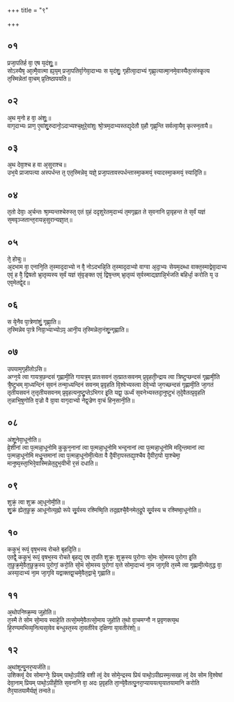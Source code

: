 +++
title = "९"

+++
## ०१
प्रजा᳘पतिर्ह वा᳘ एष य᳘दंशुः᳟᳟॥  
सोऽस्यैष᳘ आ᳘त्मै᳘वात्मा ह्य᳘य᳘म् प्रजा᳘पतिर्वा᳘गेवा᳘दाभ्यः स य᳘दंशुः᳘ गृहीत्वा᳘दाभ्यं गृह्णा᳘त्यात्मा᳘नमे᳘वास्यैत᳘त्संस्कृ᳘त्य त᳘स्मिन्नेतां वा᳘चम् प्र᳘तिष्ठापयति॥  
## ०२
अ᳘थ म᳘नो ह वा᳘ अंशुः᳟॥  
वाग᳘दाभ्यः प्राण᳘ ए᳘वांशु᳘रुदानो᳘ऽदाभ्यश्च᳘क्षुरे᳘वांशुः श्रो᳘त्रम᳘दाभ्यस्तद्य᳘देतौ ग्र᳘हौ गृह्ण᳘न्ति सर्वत्वा᳘यैव᳘ कृत्स्न᳘तायै॥  
## ०३
अ᳘थ देवा᳘श्च ह वा अ᳘सुराश्च॥  
उभ᳘ये प्राजापत्या अस्पर्धन्त त᳘ एत᳘स्मिन्नेव᳘ यज्ञे᳘ प्रजा᳘पतावस्पर्धन्तास्मा᳘कमयं᳘ स्यादस्मा᳘कमयं᳘ स्यादि᳘ति॥  
## ०४
त᳘तो देवाः᳘ अ᳘र्चन्तः श्रा᳘म्यन्तश्चेरुस्त᳘ एतं ग्र᳘हं ददृशुरेतम᳘दाभ्यं त᳘मगृह्णत ते स᳘वनानि प्रा᳘वृहन्त ते स᳘र्वं यज्ञं स᳘मवृञ्जतान्त᳘रायन्न᳘सुरान्यज्ञा᳘त्॥  
## ०५
ते᳘ होचुः॥  
अ᳘दभाम वा᳘ एनानि᳘ति त᳘स्माद᳘दाभ्यो न वै᳘ नोऽदभन्नि᳘ति त᳘स्माद᳘दाभ्यो वाग्वा अ᳘दा᳘भ्यः सेयम᳘दब्धा वाक्त᳘स्माद्वेवा᳘दाभ्य एवं᳘ ह वै᳘ द्विषतो भ्रा᳘तृव्यस्य स᳘र्वं यज्ञं सं᳘वृङ्क्त एवं᳘ द्विष᳘न्तम् भ्रा᳘तृव्यं स᳘र्वस्माद्यज्ञान्नि᳘र्भजति बहिर्धा᳘ करोति य᳘ उ एव᳘मेतद्वे᳘द॥  
## ०६
स ये᳘नैव पा᳘त्रेणांशुं᳘ गृह्णा᳘ति॥  
त᳘स्मिन्नेव पा᳘त्रे निग्रा᳘भ्याभ्योऽप᳘ आनी᳘य त᳘स्मिन्नेता᳘नंशू᳘न्गृह्णाति॥  
## ०७
उपयाम᳘गृहीतोऽसि॥  
अग्न᳘ये त्वा गायत्र᳘छन्दसं गृह्णामी᳘ति गायत्र᳘म् प्रातःसवनं त᳘त्प्रातःसवनम् प्र᳘वृहती᳘न्द्राय त्वा त्रिष्टुप्छन्दसं गृह्णामी᳘ति त्रै᳘ष्टुभम् मा᳘ध्यन्दिनं स᳘वनं तन्मा᳘ध्यन्दिनं सवनम् प्र᳘वृहति वि᳘श्वेभ्यस्त्वा देवे᳘भ्यो ज᳘गच्छन्दसं गृह्णामी᳘ति जा᳘गतं तृतीयसवनं त᳘त्तृतीयसवनम् प्र᳘वृहत्यनुष्टु᳘प्तेऽभिगर इ᳘ति यद्वा᳘ ऊर्ध्वं स᳘वनेभ्यस्तदा᳘नुष्टुभं त᳘दे᳘वैतत्प्र᳘वृहति त᳘न्नाभि᳘षुणोति व᳘ज्रो वै ग्रा᳘वा वाग᳘दाभ्यो नेद्व᳘ज्रेण वा᳘चं हिन᳘सानी᳘ति॥  
## ०८
अंशू᳘नेवा᳘धूनोति॥  
व्रे᳘शीनां त्वा प᳘त्मन्ना᳘धूनोमि कुकून᳘नानां त्वा प᳘त्मन्ना᳘धूनोमि भन्द᳘नानां त्वा प᳘त्मन्ना᳘धूनोमि मदि᳘न्तमानां त्वा प᳘त्मन्ना᳘धूनोमि मधु᳘न्तमानां त्वा प᳘त्मन्ना᳘धूनोमी᳘त्येता वै दै᳘वीरा᳘पस्तद्या᳘श्चैव दै᳘वीरा᳘पो या᳘श्चेमा᳘ मानुष्य᳘स्ता᳘भिरे᳘वास्मिन्नेत᳘दुभ᳘यीभी र᳘सं दधाति॥  
## ०९
शुक्रं᳘ त्वा शुक्र आ᳘धूनोमी᳘ति॥  
शु᳘क्रं ह्येत᳘छुक्र᳘ आधूनोत्य᳘ह्नो रूपे सू᳘र्यस्य रश्मिष्वि᳘ति तद᳘ह्नश्चै᳘वैनमेत᳘द्रूपे सू᳘र्यस्य च रश्मिष्वा᳘धूनोति॥  
## १०
ककुभं᳘ रूपं᳘ वृष᳘भस्य रोचते बृहदि᳘ति॥  
एतद्वै᳘ ककुभं᳘ रूपं᳘ वृषभ᳘स्य रोचते बृहद्य᳘ एष त᳘पति शुक्रः᳘ शुक्र᳘स्य पुरोगाः सो᳘मः सो᳘मस्य पुरोगा इ᳘ति त᳘छुक्र᳘मे᳘वैत᳘छुक्र᳘स्य पुरोगां᳘ करो᳘ति सो᳘मं सो᳘मस्य पुरोगां य᳘त्ते सोमा᳘दाभ्यं ना᳘म जा᳘गृवि त᳘स्मै त्वा गृह्णामी᳘त्येत᳘द्ध वा᳘ अस्या᳘दाभ्यं ना᳘म जा᳘गृवि यद्वाक्तद्वा᳘चमे᳘वैत᳘द्वाचे᳘ गृह्णाति॥  
## ११
अ᳘थोपनिष्क्र᳘म्य जुहोति॥  
त᳘स्मै ते सोम सो᳘माय स्वाहे᳘ति तत्सो᳘ममे᳘वैतत्सो᳘माय जुहोति त᳘थो वा᳘चमग्नौ न प्र᳘वृणक्त्य᳘थ हि᳘रण्यमभिव्य᳘नित्यसा᳘वेव बन्धुस्त᳘स्य ता᳘वतीरेव द᳘क्षिणा या᳘वतीरंशोः᳟॥  
## १२
अ᳘थांशून्पु᳘नर᳘प्यर्जति॥  
उशिक्त्वं᳘ देव सोमाग्नेः᳘ प्रियम् पाथो᳘ऽपीहि वशी त्वं᳘ देव सोमे᳘न्द्रस्य प्रियं पाथो᳘ऽपीह्यस्म᳘त्सखा त्वं᳘ देव सोम वि᳘श्वेषां देवा᳘नाम् प्रियम् पाथो᳘ऽपीही᳘ति स᳘वनानि वा᳘ अदः प्र᳘वृहति ता᳘न्ये᳘वैतत्पु᳘नरा᳘प्याययत्य᳘यातयामानि करोति तैर᳘यातयामैर्यज्ञं᳘ तन्वते॥  